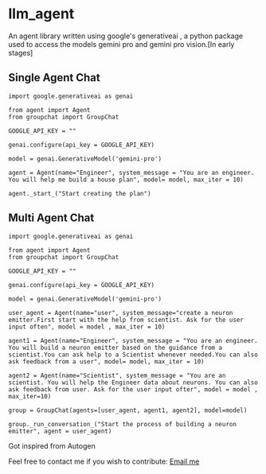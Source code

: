 # llm_agent
 An agent library written using google's generativeai , a python package used to access the models gemini pro and gemini pro vision.[In early stages]

## Single Agent Chat

```
import google.generativeai as genai

from agent import Agent
from groupchat import GroupChat

GOOGLE_API_KEY = ""

genai.configure(api_key = GOOGLE_API_KEY)

model = genai.GenerativeModel('gemini-pro')

agent = Agent(name="Engineer", system_message = "You are an engineer. You will help me build a house plan", model= model, max_iter = 10)

agent._start_("Start creating the plan")
```

## Multi Agent Chat

```
import google.generativeai as genai

from agent import Agent
from groupchat import GroupChat

GOOGLE_API_KEY = ""

genai.configure(api_key = GOOGLE_API_KEY)

model = genai.GenerativeModel('gemini-pro')

user_agent = Agent(name="user", system_message="create a neuron emitter.First start with the help from scientist. Ask for the user input often", model = model , max_iter = 10)

agent1 = Agent(name="Engineer", system_message = "You are an engineer. You will build a neuron emitter based on the guidance from a scientist.You can ask help to a Scientist whenever needed.You can also ask feedback from a user", model= model, max_iter = 10)

agent2 = Agent(name="Scientist", system_message = "You are an scientist. You will help the Engineer data about neurons. You can also ask feedback from user. Ask for the user input ofter", model = model , max_iter=10)

group = GroupChat(agents=[user_agent, agent1, agent2], model=model)

group._run_conversation_("Start the process of building a neuron emitter", agent = user_agent)
```


Got inspired from Autogen

Feel free to contact me if you wish to contribute: [Email me](mailto:example@gmail.com)




